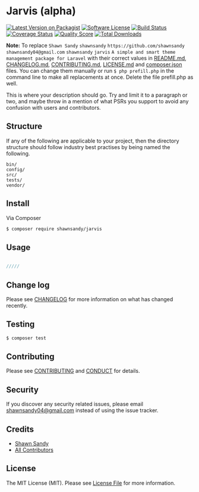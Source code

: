 # Jarvis (alpha)

[![Latest Version on Packagist][ico-version]][link-packagist]
[![Software License][ico-license]](LICENSE.md)
[![Build Status][ico-travis]][link-travis]
[![Coverage Status][ico-scrutinizer]][link-scrutinizer]
[![Quality Score][ico-code-quality]][link-code-quality]
[![Total Downloads][ico-downloads]][link-downloads]

**Note:** To replace ```Shawn Sandy``` ```shawnsandy``` ```https://github.com/shawnsandy``` ```shawnsandy04@gmail.com``` ```shawnsandy``` ```jarvis``` ```A simple and smart theme management package for Laravel``` with their correct values in [README.md](README.md), [CHANGELOG.md](CHANGELOG.md), [CONTRIBUTING.md](CONTRIBUTING.md), [LICENSE.md](LICENSE.md) and [composer.json](composer.json) files. You can change them manually or run `$ php prefill.php` in the command line to make all replacements at once. Delete the file prefill.php as well.

This is where your description should go. Try and limit it to a paragraph or two, and maybe throw in a mention of what
PSRs you support to avoid any confusion with users and contributors.

## Structure

If any of the following are applicable to your project, then the directory structure should follow industry best practises by being named the following.

```
bin/
config/
src/
tests/
vendor/
```


## Install

Via Composer

``` bash
$ composer require shawnsandy/jarvis
```

## Usage

``` php

/////

```

## Change log

Please see [CHANGELOG](CHANGELOG.md) for more information on what has changed recently.

## Testing

``` bash
$ composer test
```

## Contributing

Please see [CONTRIBUTING](CONTRIBUTING.md) and [CONDUCT](CONDUCT.md) for details.

## Security

If you discover any security related issues, please email shawnsandy04@gmail.com instead of using the issue tracker.

## Credits

- [Shawn Sandy][link-author]
- [All Contributors][link-contributors]

## License

The MIT License (MIT). Please see [License File](LICENSE.md) for more information.

[ico-version]: https://img.shields.io/packagist/v/shawnsandy/jarvis.svg?style=flat-square
[ico-license]: https://img.shields.io/badge/license-MIT-brightgreen.svg?style=flat-square
[ico-travis]: https://img.shields.io/travis/shawnsandy/jarvis/master.svg?style=flat-square
[ico-scrutinizer]: https://img.shields.io/scrutinizer/coverage/g/shawnsandy/jarvis.svg?style=flat-square
[ico-code-quality]: https://img.shields.io/scrutinizer/g/shawnsandy/jarvis.svg?style=flat-square
[ico-downloads]: https://img.shields.io/packagist/dt/shawnsandy/jarvis.svg?style=flat-square

[link-packagist]: https://packagist.org/packages/shawnsandy/jarvis
[link-travis]: https://travis-ci.org/shawnsandy/jarvis
[link-scrutinizer]: https://scrutinizer-ci.com/g/shawnsandy/jarvis/code-structure
[link-code-quality]: https://scrutinizer-ci.com/g/shawnsandy/jarvis
[link-downloads]: https://packagist.org/packages/shawnsandy/jarvis
[link-author]: https://github.com/shawnsandy
[link-contributors]: ../../contributors
